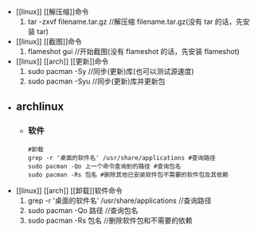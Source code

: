 - [[linux]] [[解压缩]]命令  
  1. tar -zxvf filename.tar.gz //解压缩 filename.tar.gz(没有 tar 的话，先安装 tar)
- [[linux]] [[截图]]命令  
  1. flameshot gui //开始截图(没有 flameshot 的话，先安装 flameshot)
- [[linux]] [[arch]] [[更新]]命令  
  1. sudo pacman -Sy //同步(更新)库(也可以测试源速度)
  2. sudo pacman -Syu //同步(更新)库并更新包
- ## archlinux
	- ### 软件  
	  ```
	  #卸载
	  grep -r '桌面的软件名' /usr/share/applications #查询路径
	  sudo pacman -Qo 上一个命令查询到的路径 #查询包名
	  sudo pacman -Rs 包名 #删除其他已安装软件包不需要的软件包及其依赖
	  ```
- [[linux]] [[arch]] [[卸载]]软件命令  
  1. grep -r '桌面的软件名' /usr/share/applications //查询路径
  2. sudo pacman -Qo 路径 //查询包名
  3. sudo pacman -Rs 包名 //删除软件包和不需要的依赖